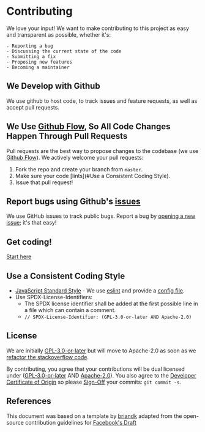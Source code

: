 # Contributing
We love your input! We want to make contributing to this project as easy and transparent as possible, whether it's:

    - Reporting a bug
    - Discussing the current state of the code
    - Submitting a fix
    - Proposing new features
    - Becoming a maintainer

## We Develop with Github
We use github to host code, to track issues and feature requests, as well as accept pull requests.

## We Use [Github Flow](https://guides.github.com/introduction/flow/index.html), So All Code Changes Happen Through Pull Requests
Pull requests are the best way to propose changes to the codebase (we use [Github Flow](https://guides.github.com/introduction/flow/index.html)). We actively welcome your pull requests:

  1. Fork the repo and create your branch from `master`.
  1. Make sure your code [lints](#Use a Consistent Coding Style).
  1. Issue that pull request!

## Report bugs using Github's [issues](https://github.com/alandtse/spdx-diff/issues/new)
We use GitHub issues to track public bugs. Report a bug by [opening a new issue](); it's that easy!

## Get coding!
[Start here](DEVELOPERS.md)

## Use a Consistent Coding Style

- [JavaScript Standard Style](https://standardjs.com/) - We use [eslint](https://eslint.org/) and provide a [config file](.eslintrc.js).
- Use SPDX-License-Identifiers:
  - The SPDX license identifier shall be added at the first possible line in a file which can contain a comment.
  - `// SPDX-License-Identifier: (GPL-3.0-or-later AND Apache-2.0)
`

## License
We are initially [GPL-3.0-or-later](LICENSE) but will move to Apache-2.0 as soon as we [refactor the stackoverflow code](#7).

By contributing, you agree that your contributions will be dual licensed under ([GPL-3.0-or-later](https://spdx.org/licenses/GPL-3.0-or-later.html) AND [Apache-2.0](https://spdx.org/licenses/Apache-2.0.html)). You also agree to the [Developer Certificate of Origin](https://developercertificate.org/) so  please [Sign-Off](https://stackoverflow.com/questions/1962094/what-is-the-sign-off-feature-in-git-for) your commits: `git commit -s`.

## References
This document was based on a template by [briandk](https://gist.github.com/briandk/3d2e8b3ec8daf5a27a62) adapted from the open-source contribution guidelines for [Facebook's Draft](https://github.com/facebook/draft-js/blob/a9316a723f9e918afde44dea68b5f9f39b7d9b00/CONTRIBUTING.md)
